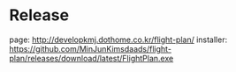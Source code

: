 # Release
page: http://developkmj.dothome.co.kr/flight-plan/
installer: https://github.com/MinJunKimsdaads/flight-plan/releases/download/latest/FlightPlan.exe
